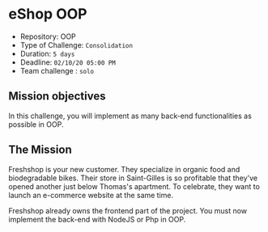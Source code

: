 # eShop OOP

- Repository: OOP
- Type of Challenge: `Consolidation`
- Duration: `5 days`
- Deadline: `02/10/20 05:00 PM`
- Team challenge : `solo`

## Mission objectives

In this challenge, you will implement as many back-end functionalities as possible in OOP.

## The Mission

Freshshop is your new customer. They specialize in organic food and biodegradable bikes. Their store in Saint-Gilles is so profitable that they've opened another just below Thomas's apartment. To celebrate, they want to launch an e-commerce website at the same time.

Freshshop already owns the frontend part of the project. You must now implement the back-end with NodeJS or Php in OOP.
